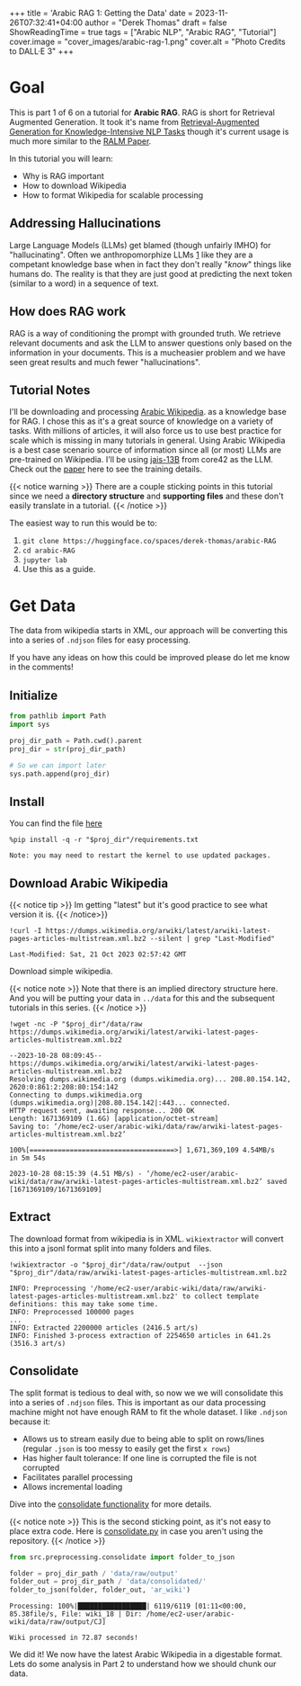 +++
title = 'Arabic RAG 1: Getting the Data'
date = 2023-11-26T07:32:41+04:00
author = "Derek Thomas"
draft = false
ShowReadingTime = true
tags = ["Arabic NLP", "Arabic RAG", "Tutorial"]
cover.image = "cover_images/arabic-rag-1.png"
cover.alt = "Photo Credits to DALL·E 3"
+++

# Goal
This is part 1 of 6 on a tutorial for **Arabic RAG**. RAG is short for Retrieval Augmented Generation. It took it's name
from [Retrieval-Augmented Generation for Knowledge-Intensive NLP Tasks](https://arxiv.org/abs/2005.11401) though it's 
current usage is much more similar to the [RALM Paper](https://arxiv.org/abs/2302.00083). 

In this tutorial you will learn:
- Why is RAG important
- How to download Wikipedia
- How to format Wikipedia for scalable processing


## Addressing Hallucinations
Large Language Models (LLMs) get blamed (though unfairly IMHO) for "hallucinating". Often we anthropomorphize LLMs 
[1](https://arxiv.org/pdf/2212.03551.pdf) like they are a competant knowledge base when in fact they don't really 
"*know*" things like humans do. The reality is that they are just good at predicting the next token (similar to a word) 
in a sequence of text. 

## How does RAG work
RAG is a way of conditioning the prompt with grounded truth. We retrieve relevant documents and 
ask the LLM to answer questions only based on the information in your documents. This is a mucheasier problem and we 
have seen great results and much fewer "hallucinations".

## Tutorial Notes

I'll be downloading and processing 
[Arabic Wikipedia](https://ar.wikipedia.org/wiki/%D8%A7%D9%84%D8%B5%D9%81%D8%AD%D8%A9_%D8%A7%D9%84%D8%B1%D8%A6%D9%8A%D8%B3%D9%8A%D8%A9).
as a knowledge base for RAG. I chose this as it's a great source of knowledge on a variety of tasks. With millions of 
articles, it will also force us to use best practice for scale which is missing in many tutorials in general. Using 
Arabic Wikipedia is a best case scenario source of information since all (or most) LLMs are pre-trained on Wikipedia. 
I'll be using [jais-13B](https://huggingface.co/core42/jais-13b-chat) from core42 as the LLM. Check out the 
[paper](https://huggingface.co/papers/2308.16149) here to see the training details.

{{< notice warning >}}
There are a couple sticking points in this tutorial since we need a **directory structure** and
**supporting files** and these don't easily translate in a tutorial.
{{< /notice >}}

The easiest way to run this would be to:

1. `git clone https://huggingface.co/spaces/derek-thomas/arabic-RAG`
1. `cd arabic-RAG`
1. `jupyter lab`
1. Use this as a guide.

# Get Data
The data from wikipedia starts in XML, our approach will be converting this into a series of `.ndjson` files for easy
processing.

If you have any ideas on how this could be improved please do let me know in the comments!

## Initialize
```python
from pathlib import Path
import sys
```

```python
proj_dir_path = Path.cwd().parent
proj_dir = str(proj_dir_path)

# So we can import later
sys.path.append(proj_dir)
```

## Install

You can find the file [here](https://huggingface.co/spaces/derek-thomas/arabic-RAG/blob/main/requirements.txt)

```jupyter
%pip install -q -r "$proj_dir"/requirements.txt
```

    Note: you may need to restart the kernel to use updated packages.

## Download Arabic Wikipedia

{{< notice tip >}}
Im getting "latest" but it's good practice to see what version it is.
{{< /notice>}}

```jupyter
!curl -I https://dumps.wikimedia.org/arwiki/latest/arwiki-latest-pages-articles-multistream.xml.bz2 --silent | grep "Last-Modified"
```

    Last-Modified: Sat, 21 Oct 2023 02:57:42 GMT

Download simple wikipedia.

{{< notice note >}}
Note that there is an implied directory structure here. And you will be putting your data in
`../data` for this and the subsequent tutorials in this series.
{{< /notice >}}

```jupyter
!wget -nc -P "$proj_dir"/data/raw https://dumps.wikimedia.org/arwiki/latest/arwiki-latest-pages-articles-multistream.xml.bz2
```

    --2023-10-28 08:09:45--  https://dumps.wikimedia.org/arwiki/latest/arwiki-latest-pages-articles-multistream.xml.bz2
    Resolving dumps.wikimedia.org (dumps.wikimedia.org)... 208.80.154.142, 2620:0:861:2:208:80:154:142
    Connecting to dumps.wikimedia.org (dumps.wikimedia.org)|208.80.154.142|:443... connected.
    HTTP request sent, awaiting response... 200 OK
    Length: 1671369109 (1.6G) [application/octet-stream]
    Saving to: ‘/home/ec2-user/arabic-wiki/data/raw/arwiki-latest-pages-articles-multistream.xml.bz2’
    
    100%[====================================>] 1,671,369,109 4.54MB/s   in 5m 54s 
    
    2023-10-28 08:15:39 (4.51 MB/s) - ‘/home/ec2-user/arabic-wiki/data/raw/arwiki-latest-pages-articles-multistream.xml.bz2’ saved [1671369109/1671369109]

## Extract

The download format from wikipedia is in XML. `wikiextractor` will convert this into a jsonl format split into many
folders and files.

```jupyter
!wikiextractor -o "$proj_dir"/data/raw/output  --json "$proj_dir"/data/raw/arwiki-latest-pages-articles-multistream.xml.bz2 
```

    INFO: Preprocessing '/home/ec2-user/arabic-wiki/data/raw/arwiki-latest-pages-articles-multistream.xml.bz2' to collect template definitions: this may take some time.
    INFO: Preprocessed 100000 pages
    ...
    INFO: Extracted 2200000 articles (2416.5 art/s)
    INFO: Finished 3-process extraction of 2254650 articles in 641.2s (3516.3 art/s)

## Consolidate

The split format is tedious to deal with, so now we we will consolidate this into a series of  `.ndjson` files. This is
important as our data processing machine might not have enough RAM to fit the whole dataset. 
I like `.ndjson` because it:
- Allows us to stream easily due to being able to split on rows/lines (regular `.json` is too messy to easily get the first `x rows`)
- Has higher fault tolerance: If one line is corrupted the file is not corrupted
- Facilitates parallel processing
- Allows incremental loading

Dive into the [consolidate functionality](https://huggingface.co/spaces/derek-thomas/arabic-RAG/blob/main/src/preprocessing/consolidate.py) for more details.

{{< notice note >}}
This is the second sticking point, as it's not easy to place extra code. Here is
[consolidate.py](https://huggingface.co/spaces/derek-thomas/arabic-RAG/blob/main/src/preprocessing/consolidate.py) in
case you aren't using the repository.
{{< /notice >}}

```python
from src.preprocessing.consolidate import folder_to_json
```

```python
folder = proj_dir_path / 'data/raw/output'
folder_out = proj_dir_path / 'data/consolidated/'
folder_to_json(folder, folder_out, 'ar_wiki')
```

    Processing: 100%|█████████████████| 6119/6119 [01:11<00:00, 85.38file/s, File: wiki_18 | Dir: /home/ec2-user/arabic-wiki/data/raw/output/CJ]

    Wiki processed in 72.87 seconds!
    
We did it! We now have the latest Arabic Wikipedia in a digestable format. Lets do some analysis in Part 2 to understand
how we should chunk our data.